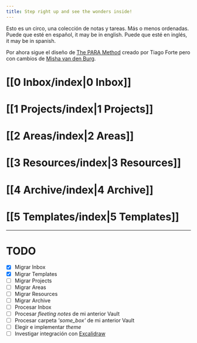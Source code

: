 ```yaml
---
title: Step right up and see the wonders inside!
---
```


Esto es un circo, una colección de notas y tareas. Más o menos ordenadas.
Puede que esté en español, it may be in english. Puede que esté en inglés, it may be in spanish.

Por ahora sigue el diseño de [The PARA Method](https://www.youtube.com/watch?v=oxUVn37-Igk) creado por Tiago Forte pero con cambios de [Misha van den Burg](https://www.youtube.com/@mischavandenburg).


# [[0 Inbox/index|0 Inbox]]
# [[1 Projects/index|1 Projects]]
# [[2 Areas/index|2 Areas]]
# [[3 Resources/index|3 Resources]]
# [[4 Archive/index|4 Archive]]
# [[5 Templates/index|5 Templates]]

---

# TODO

- [x] Migrar Inbox
- [x] Migrar Templates
- [ ] Migrar Projects
- [ ] Migrar Areas
- [ ] Migrar Resources
- [ ] Migrar Archive
- [ ] Procesar Inbox
- [ ] Procesar _fleeting notes_ de mi anterior Vault
- [ ] Procesar carpeta _'some_box'_ de mi anterior Vault
- [ ] Elegir e implementar _theme_
- [ ] Investigar integración con [Excalidraw](https://excalidraw.com/)
